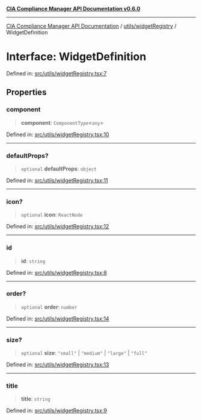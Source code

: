 [**CIA Compliance Manager API Documentation v0.6.0**](../../../README.md)

***

[CIA Compliance Manager API Documentation](../../../modules.md) / [utils/widgetRegistry](../README.md) / WidgetDefinition

# Interface: WidgetDefinition

Defined in: [src/utils/widgetRegistry.tsx:7](https://github.com/Hack23/cia-compliance-manager/blob/32fe683007dd7fe1aa6b244d2353e60fab4f51de/src/utils/widgetRegistry.tsx#L7)

## Properties

### component

> **component**: `ComponentType`\<`any`\>

Defined in: [src/utils/widgetRegistry.tsx:10](https://github.com/Hack23/cia-compliance-manager/blob/32fe683007dd7fe1aa6b244d2353e60fab4f51de/src/utils/widgetRegistry.tsx#L10)

***

### defaultProps?

> `optional` **defaultProps**: `object`

Defined in: [src/utils/widgetRegistry.tsx:11](https://github.com/Hack23/cia-compliance-manager/blob/32fe683007dd7fe1aa6b244d2353e60fab4f51de/src/utils/widgetRegistry.tsx#L11)

***

### icon?

> `optional` **icon**: `ReactNode`

Defined in: [src/utils/widgetRegistry.tsx:12](https://github.com/Hack23/cia-compliance-manager/blob/32fe683007dd7fe1aa6b244d2353e60fab4f51de/src/utils/widgetRegistry.tsx#L12)

***

### id

> **id**: `string`

Defined in: [src/utils/widgetRegistry.tsx:8](https://github.com/Hack23/cia-compliance-manager/blob/32fe683007dd7fe1aa6b244d2353e60fab4f51de/src/utils/widgetRegistry.tsx#L8)

***

### order?

> `optional` **order**: `number`

Defined in: [src/utils/widgetRegistry.tsx:14](https://github.com/Hack23/cia-compliance-manager/blob/32fe683007dd7fe1aa6b244d2353e60fab4f51de/src/utils/widgetRegistry.tsx#L14)

***

### size?

> `optional` **size**: `"small"` \| `"medium"` \| `"large"` \| `"full"`

Defined in: [src/utils/widgetRegistry.tsx:13](https://github.com/Hack23/cia-compliance-manager/blob/32fe683007dd7fe1aa6b244d2353e60fab4f51de/src/utils/widgetRegistry.tsx#L13)

***

### title

> **title**: `string`

Defined in: [src/utils/widgetRegistry.tsx:9](https://github.com/Hack23/cia-compliance-manager/blob/32fe683007dd7fe1aa6b244d2353e60fab4f51de/src/utils/widgetRegistry.tsx#L9)
